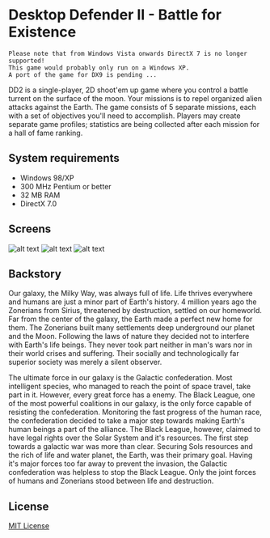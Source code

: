 Desktop Defender II - Battle for Existence
==============================================

```
Please note that from Windows Vista onwards DirectX 7 is no longer supported! 
This game would probably only run on a Windows XP.
A port of the game for DX9 is pending ...
```

DD2 is a single-player, 2D shoot'em up game where you control a battle turrent on the surface of the moon. Your missions is to repel organized alien attacks against the Earth. The game consists of 5 separate missions, each with a set of objectives you'll need to accomplish. Players may create separate game profiles; statistics are being collected after each mission for a hall of fame ranking.

## System requirements

 * Windows 98/XP
 * 300 MHz Pentium or better
 * 32 MB RAM
 * DirectX 7.0

## Screens

![alt text](http://i.imgur.com/UPLz8Gr.jpg "In game #1")
![alt text](http://i.imgur.com/L005keL.jpg "In game #2")
![alt text](http://i.imgur.com/AcHIVVw.jpg "In game #3")

## Backstory

Our galaxy, the Milky Way, was always full of life. Life thrives everywhere and humans are just a minor part of Earth's history. 4 million years ago the Zonerians from Sirius, threatened by destruction, settled on our homeworld. Far from the center of the galaxy, the Earth made a perfect new home for them. The Zonerians built many settlements deep underground our planet and the Moon. Following the laws of nature they decided not to interfere with Earth's life beings. They never took part neither in man's wars nor in their world crises and suffering. Their socially and technologically far superior society was merely a silent observer.

The ultimate force in our galaxy is the Galactic confederation. Most intelligent species, who managed to reach the point of space travel, take part in it. However, every great force has a enemy. The Black League, one of the most powerful coalitions in our galaxy, is the only force capable of resisting the confederation. Monitoring the fast progress of the human race, the confederation decided to take a major step towards making Earth's human beings a part of the alliance. The Black League, however, claimed to have legal rights over the Solar System and it's resources. The first step towards a galactic war was more than clear. Securing Sols resources and the rich of life and water planet, the Earth, was their primary goal. Having it's major forces too far away to prevent the invasion, the Galactic confederation was helpless to stop the Black League. Only the joint forces of humans and Zonerians stood between life and destruction.

## License

[MIT License](LICENSE)

